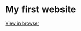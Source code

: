 # My first website

<a href="https://theflowerthatsmiles.netlify.app" target="_blank"> View in browser </a>
